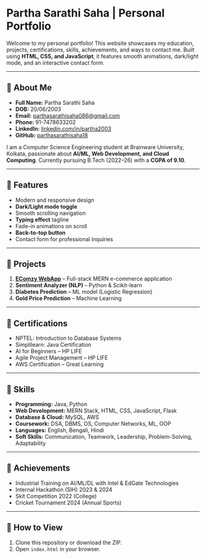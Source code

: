 # Partha Sarathi Saha | Personal Portfolio

Welcome to my personal portfolio! This website showcases my education, projects, certifications, skills, achievements, and ways to contact me. Built using **HTML, CSS, and JavaScript**, it features smooth animations, dark/light mode, and an interactive contact form.

---

## 🔹 About Me
- **Full Name:** Partha Sarathi Saha  
- **DOB:** 20/06/2003  
- **Email:** parthasarathisaha086@gmail.com  
- **Phone:** 91-7478633202  
- **LinkedIn:** [linkedin.com/in/partha2003](https://www.linkedin.com/in/partha2003/)  
- **GitHub:** [parthasarathisaha18](https://github.com/parthasarathisaha18)  

I am a Computer Science Engineering student at Brainware University, Kolkata, passionate about **AI/ML, Web Development, and Cloud Computing**. Currently pursuing B.Tech (2022–26) with a **CGPA of 9.10**.

---

## 🔹 Features
- Modern and responsive design  
- **Dark/Light mode toggle**  
- Smooth scrolling navigation  
- **Typing effect** tagline  
- Fade-in animations on scroll  
- **Back-to-top button**  
- Contact form for professional inquiries  

---

## 🔹 Projects
1. **[EComzy WebApp](https://github.com/parthasarathisaha18/Ecomzy-WebApp.git)** – Full-stack MERN e-commerce application  
2. **Sentiment Analyzer (NLP)** – Python & Scikit-learn  
3. **Diabetes Prediction** – ML model (Logistic Regression)  
4. **Gold Price Prediction** – Machine Learning  

---

## 🔹 Certifications
- NPTEL: Introduction to Database Systems  
- Simplilearn: Java Certification  
- AI for Beginners – HP LIFE  
- Agile Project Management – HP LIFE  
- AWS Certification – Great Learning  

---

## 🔹 Skills
- **Programming:** Java, Python  
- **Web Development:** MERN Stack, HTML, CSS, JavaScript, Flask  
- **Database & Cloud:** MySQL, AWS  
- **Coursework:** DSA, DBMS, OS, Computer Networks, ML, OOP  
- **Languages:** English, Bengali, Hindi  
- **Soft Skills:** Communication, Teamwork, Leadership, Problem-Solving, Adaptability  

---

## 🔹 Achievements
- Industrial Training on AI/ML/DL with Intel & EdGate Technologies  
- Internal Hackathon (SIH) 2023 & 2024  
- Skit Competition 2022 (College)  
- Cricket Tournament 2024 (Annual Sports)  

---

## 🔹 How to View
1. Clone this repository or download the ZIP.  
2. Open `index.html` in your browser.  

